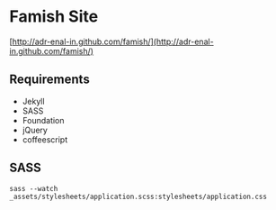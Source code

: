 # Famish Site

[http://adr-enal-in.github.com/famish/](http://adr-enal-in.github.com/famish/)

## Requirements
- Jekyll
- SASS
- Foundation
- jQuery
- coffeescript

## SASS
`sass --watch _assets/stylesheets/application.scss:stylesheets/application.css`